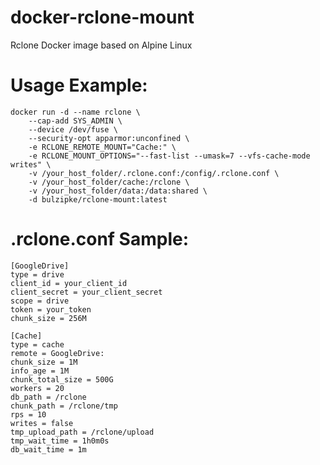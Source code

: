 # docker-rclone-mount
Rclone Docker image based on Alpine Linux

# Usage Example:
    docker run -d --name rclone \
        --cap-add SYS_ADMIN \
        --device /dev/fuse \
        --security-opt apparmor:unconfined \
        -e RCLONE_REMOTE_MOUNT="Cache:" \
        -e RCLONE_MOUNT_OPTIONS="--fast-list --umask=7 --vfs-cache-mode writes" \
        -v /your_host_folder/.rclone.conf:/config/.rclone.conf \
        -v /your_host_folder/cache:/rclone \
        -v /your_host_folder/data:/data:shared \
        -d bulzipke/rclone-mount:latest

# .rclone.conf Sample:
    [GoogleDrive]
    type = drive
    client_id = your_client_id
    client_secret = your_client_secret
    scope = drive
    token = your_token
    chunk_size = 256M
    
    [Cache]
    type = cache
    remote = GoogleDrive:
    chunk_size = 1M
    info_age = 1M
    chunk_total_size = 500G
    workers = 20
    db_path = /rclone
    chunk_path = /rclone/tmp
    rps = 10
    writes = false
    tmp_upload_path = /rclone/upload
    tmp_wait_time = 1h0m0s
    db_wait_time = 1m
